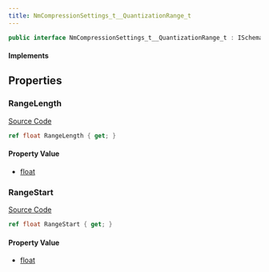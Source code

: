 ```yaml
---
title: NmCompressionSettings_t__QuantizationRange_t
---
```


```csharp
public interface NmCompressionSettings_t__QuantizationRange_t : ISchemaClass<NmCompressionSettings_t__QuantizationRange_t>, ISchemaField, ISchemaClass, INativeHandle
```

#### Implements

## Properties

### RangeLength

[Source Code](https://github.com/swiftly-solution/swiftlys2/blob/beta/managed/src/SwiftlyS2.Generated/Schemas/Interfaces/NmCompressionSettings_t__QuantizationRange_t.cs#L18)

```csharp
ref float RangeLength { get; }
```

#### Property Value

- [float](https://learn.microsoft.com/dotnet/api/system.single)

### RangeStart

[Source Code](https://github.com/swiftly-solution/swiftlys2/blob/beta/managed/src/SwiftlyS2.Generated/Schemas/Interfaces/NmCompressionSettings_t__QuantizationRange_t.cs#L16)

```csharp
ref float RangeStart { get; }
```

#### Property Value

- [float](https://learn.microsoft.com/dotnet/api/system.single)


